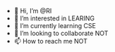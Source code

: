 - 👋 Hi, I’m @RI
- 👀 I’m interested in LEARING
- 🌱 I’m currently learning CSE
- 💞️ I’m looking to collaborate NOT
- 📫 How to reach me NOT

<!---
FROZENFEE/FROZENFEE is a ✨ special ✨ repository because its `README.md` (this file) appears on your GitHub profile.
You can click the Preview link to take a look at your changes.
--->
